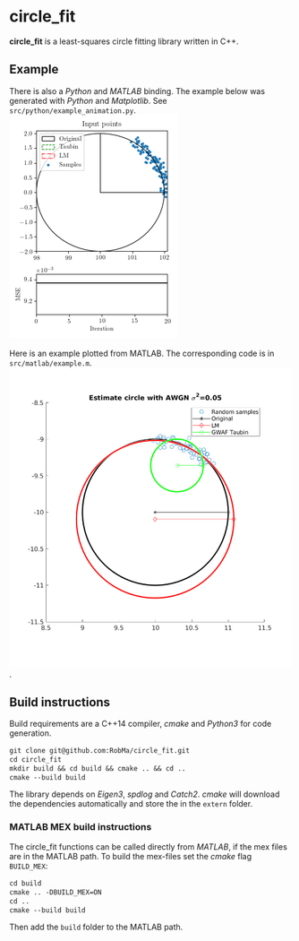 # circle_fit
**circle_fit** is a least-squares circle fitting library written in C++.

## Example
There is also a _Python_ and _MATLAB_ binding.
The example below was generated with _Python_ and _Matplotlib_.
See `src/python/example_animation.py`.
![](src/python/example_animation.gif "Circle Fitting example")

Here is an example plotted from MATLAB.
The corresponding code is in `src/matlab/example.m`.
![](src/matlab/example.png).

## Build instructions
Build requirements are a C++14 compiler, _cmake_ and _Python3_ for code generation.
```
git clone git@github.com:RobMa/circle_fit.git
cd circle_fit
mkdir build && cd build && cmake .. && cd ..
cmake --build build
```
The library depends on _Eigen3_, _spdlog_ and _Catch2_.
_cmake_ will download the dependencies automatically and store the in the `extern` folder.

### MATLAB MEX build instructions
The circle_fit functions can be called directly from _MATLAB_, if the mex files are in the MATLAB path.
To build the mex-files set the _cmake_ flag `BUILD_MEX`:
```
cd build
cmake .. -DBUILD_MEX=ON
cd ..
cmake --build build
```
Then add the `build` folder to the MATLAB path.

